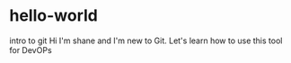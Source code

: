 # hello-world
intro to git
Hi I'm shane and I'm new to Git.  Let's learn how to use this tool for DevOPs
